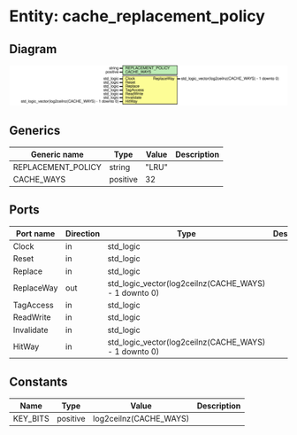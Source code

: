 # Entity: cache_replacement_policy
## Diagram
![Diagram](cache_replacement_policy.svg "Diagram")
## Generics
| Generic name       | Type     | Value | Description |
| ------------------ | -------- | ----- | ----------- |
| REPLACEMENT_POLICY | string   | "LRU" |             |
| CACHE_WAYS         | positive | 32    |             |
## Ports
| Port name  | Direction | Type                                                  | Description |
| ---------- | --------- | ----------------------------------------------------- | ----------- |
| Clock      | in        | std_logic                                             |             |
| Reset      | in        | std_logic                                             |             |
| Replace    | in        | std_logic                                             |             |
| ReplaceWay | out       | std_logic_vector(log2ceilnz(CACHE_WAYS) - 1 downto 0) |             |
| TagAccess  | in        | std_logic                                             |             |
| ReadWrite  | in        | std_logic                                             |             |
| Invalidate | in        | std_logic                                             |             |
| HitWay     | in        | std_logic_vector(log2ceilnz(CACHE_WAYS) - 1 downto 0) |             |
## Constants
| Name     | Type     | Value                   | Description |
| -------- | -------- | ----------------------- | ----------- |
| KEY_BITS | positive |  log2ceilnz(CACHE_WAYS) |             |

